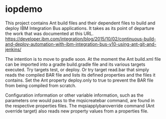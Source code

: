 # iopdemo

This project contains Ant build files and their dependent files to build and deploy IBM Integration Bus applications. It takes as its point of departure the work that was documented at this URL. https://developer.ibm.com/integration/blog/2015/10/02/continuous-build-and-deploy-automation-with-ibm-integration-bus-v10-using-ant-git-and-jenkins/

The intention is to move to gradle soon. At the moment the Ant build.xml file can be imported into a gradle build.gradle file and its various targets executed. Try targets test, or deploy. Or try target read.bar that simply reads the compiled BAR file and lists its defined properties and the files it contains. Set the Ant property deploy.only to true to prevent the BAR file from being compiled from scratch.

Configuration information or other variable information, such as the parameters one would pass to the mqsicreatebar command, are found in the respective properties files. The mqsiapplybaroverride command (Ant override target) also reads new property values from a properties file.

